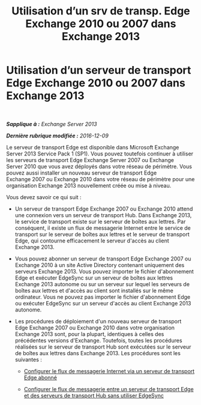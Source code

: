 ﻿---
title: 'Utilisation d’un srv de transp. Edge Exchange 2010 ou 2007 dans Exchange 2013'
TOCTitle: Utilisation d’un serveur de transport Edge Exchange 2010 ou 2007 dans Exchange 2013
ms:assetid: ce99b4bd-868c-4767-9009-e22c17ac0ac7
ms:mtpsurl: https://technet.microsoft.com/fr-fr/library/JJ150569(v=EXCHG.150)
ms:contentKeyID: 50479195
ms.date: 04/24/2018
mtps_version: v=EXCHG.150
ms.translationtype: HT
---

# Utilisation d’un serveur de transport Edge Exchange 2010 ou 2007 dans Exchange 2013

 

_**Sapplique à :** Exchange Server 2013_

_**Dernière rubrique modifiée :** 2016-12-09_

Le serveur de transport Edge est disponible dans Microsoft Exchange Server 2013 Service Pack 1 (SP1). Vous pouvez toutefois continuer à utiliser les serveurs de transport Edge Exchange Server 2007 ou Exchange Server 2010 que vous avez déployés dans votre réseau de périmètre. Vous pouvez aussi installer un nouveau serveur de transport Edge Exchange 2007 ou Exchange 2010 dans votre réseau de périmètre pour une organisation Exchange 2013 nouvellement créée ou mise à niveau.

Vous devez savoir ce qui suit :

  - Un serveur de transport Edge Exchange 2007 ou Exchange 2010 attend une connexion vers un serveur de transport Hub. Dans Exchange 2013, le service de transport existe sur le serveur de boîtes aux lettres. Par conséquent, il existe un flux de messagerie Internet entre le service de transport sur le serveur de boîtes aux lettres et le serveur de transport Edge, qui contourne efficacement le serveur d'accès au client Exchange 2013.

  - Vous pouvez abonner un serveur de transport Edge Exchange 2007 ou Exchange 2010 à un site Active Directory contenant uniquement des serveurs Exchange 2013. Vous pouvez importer le fichier d'abonnement Edge et exécuter EdgeSync sur un serveur de boîtes aux lettres Exchange 2013 autonome ou sur un serveur sur lequel les serveurs de boîtes aux lettres et d'accès au client sont installés sur le même ordinateur. Vous ne pouvez pas importer le fichier d'abonnement Edge ou exécuter EdgeSync sur un serveur d'accès au client Exchange 2013 autonome.

  - Les procédures de déploiement d'un nouveau serveur de transport Edge Exchange 2007 ou Exchange 2010 dans votre organisation Exchange 2013 sont, pour la plupart, identiques à celles des précédentes versions d'Exchange. Toutefois, toutes les procédures réalisées sur le serveur de transport Hub sont exécutées sur le serveur de boîtes aux lettres dans Exchange 2013. Les procédures sont les suivantes :
    
      - [Configurer le flux de messagerie Internet via un serveur de transport Edge abonné](https://go.microsoft.com/fwlink/p/?linkid=275859)
    
      - [Configurer le flux de messagerie entre un serveur de transport Edge et des serveurs de transport Hub sans utiliser EdgeSync](https://go.microsoft.com/fwlink/p/?linkid=276661)


